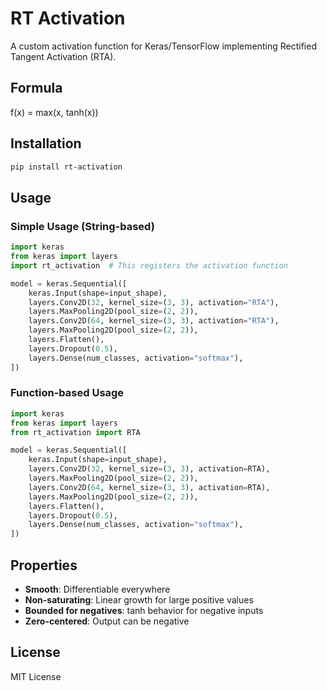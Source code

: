 # RT Activation
A custom activation function for Keras/TensorFlow implementing Rectified Tangent Activation (RTA).

## Formula
f(x) = max(x, tanh(x))

## Installation
```bash
pip install rt-activation
```
## Usage

### Simple Usage (String-based)
```python
import keras
from keras import layers
import rt_activation  # This registers the activation function

model = keras.Sequential([
    keras.Input(shape=input_shape),
    layers.Conv2D(32, kernel_size=(3, 3), activation="RTA"),
    layers.MaxPooling2D(pool_size=(2, 2)),
    layers.Conv2D(64, kernel_size=(3, 3), activation="RTA"),
    layers.MaxPooling2D(pool_size=(2, 2)),
    layers.Flatten(),
    layers.Dropout(0.5),
    layers.Dense(num_classes, activation="softmax"),
])
```

### Function-based Usage
```python
import keras
from keras import layers
from rt_activation import RTA

model = keras.Sequential([
    keras.Input(shape=input_shape),
    layers.Conv2D(32, kernel_size=(3, 3), activation=RTA),
    layers.MaxPooling2D(pool_size=(2, 2)),
    layers.Conv2D(64, kernel_size=(3, 3), activation=RTA),
    layers.MaxPooling2D(pool_size=(2, 2)),
    layers.Flatten(),
    layers.Dropout(0.5),
    layers.Dense(num_classes, activation="softmax"),
])
```

## Properties
- **Smooth**: Differentiable everywhere
- **Non-saturating**: Linear growth for large positive values
- **Bounded for negatives**: tanh behavior for negative inputs
- **Zero-centered**: Output can be negative

## License
MIT License
